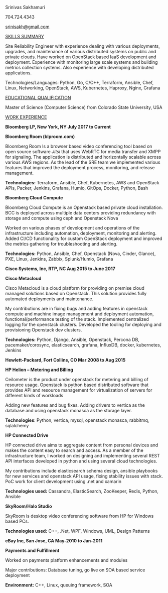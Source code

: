 Srinivas Sakhamuri

704.724.4343

srinisakh@gmail.com

<span style="text-decoration:underline;">SKILLS SUMMARY</span>

Site Reliability Engineer with experience dealing with various deployments, upgrades, and maintenance of various distributed systems on public and private clouds. Have worked on OpenStack based IaaS development and deployment. Experience with monitoring large scale systems and building metrics collection systems. Also experience with developing distributed applications.

Technologies/Languages: Python, Go, C/C++, Terraform, Ansible, Chef, Linux, Networking, OpenStack, AWS, Kubernetes, Haproxy, Nginx, Grafana

<span style="text-decoration:underline;">EDUCATIONAL QUALIFICATION</span>

Master of Science (Computer Science) from Colorado State University, USA

<span style="text-decoration:underline;">WORK EXPERIENCE</span>

**Bloomberg LP, New York, NY   			        		              	July 2017 to Current**

**Bloomberg Room (blproom.com)**

Bloomberg Room Is a browser based video conferencing tool based on open source software _Jitsi_ that uses WebRTC for media transfer and XMPP for signaling. The application is distributed and horizontally scalable across various AWS regions. As the lead of the SRE team we implemented various features that improved the deployment process, monitoring, and release management.

**Technologies:** Terraform, Ansible, Chef, Kubernetes, AWS and OpenStack APIs, Packer, Jenkins, Grafana, Humio, GitOps, Docker, Python, Bash

**Bloomberg Cloud Compute**

Bloomberg Cloud Compute is an Openstack based private cloud installation. BCC is deployed across multiple data centers providing redundancy with storage and compute using ceph and Openstack Nova

Worked on various phases of development and operations of the infrastructure including automation, deployment, monitoring and alerting. Added CI/CD functionality for custom OpenStack deployment and improved the metrics gathering for troubleshooting and alerting.

**Technologies:** Python, Ansible, Chef, Openstack (Nova, Cinder, Glance), PXE, Linux, Jenkins, Zabbix, Splunk/Humio, Grafana

**Cisco Systems, Inc, RTP, NC    			        		              Aug 2015 to June 2017**

**Cisco Metacloud**

Cisco Metacloud is a cloud platform for providing on premise cloud managed solutions based on Openstack. This solution provides fully automated deployments and maintenance.

My contributions are in fixing bugs and adding features in openstack compute and machine image management and deployment automation, functional/performance testing of the stack. Implemented centralized logging for the openstack clusters. Developed the tooling for deploying and provisioning Openstack dev clusters.

**Technologies:** Python, Django, Ansible, Openstack, Percona DB, pacemaker/corosync, elasticsearch, grafana, InfluxDB, docker, kubernetes, Jenkins

**Hewlett-Packard, Fort Collins, CO						Mar 2008 to Aug 2015**

**HP Helion – Metering and Billing**

Ceilometer is the product under openstack for metering and billing of resource usage. Openstack is python based distributed software that provides API and resource management for virtualization of servers for different kinds of workloads

Adding new features and bug fixes. Adding drivers to vertica as the database and using openstack monasca as the storage layer.

**Technologies**: Python, vertica, mysql, openstack monasca, rabbitmq, sqlalchemy

**HP Connected Drive**

HP connected drive aims to aggregate content from personal devices and makes the content easy to search and access. As a member of the infrastructure team, I worked on designing and implementing several REST API interfaces developed in python and using several cloud technologies.

My contributions include elasticsearch schema design, ansible playbooks for new services and openstack API usage, fixing stability issues with stack. PoC work for client development using .net and xamarin

**Technologies used:** Cassandra, ElasticSearch, ZooKeeper, Redis, Python, Ansible

**SkyRoom/Halo Studio**

SkyRoom is desktop video conferencing software from HP for Windows based PCs. 

**Technologies used:** C++, .Net, WPF, Windows, UML, Design Patterns

**eBay Inc, San Jose, CA					                                 May-2010 to Jan-2011**

**Payments and Fulfillment**

Worked on payments platform enhancements and modules

Major contributions: Database tuning, go live on SOA based service deployment

**Environment:** C++, Linux, queuing framework, SOA
